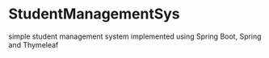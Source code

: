 # StudentManagementSys
simple student management system implemented using Spring Boot, Spring and Thymeleaf
